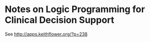 Notes on Logic Programming for Clinical Decision Support
========================================================

See http://apps.keithflower.org/?p=238
